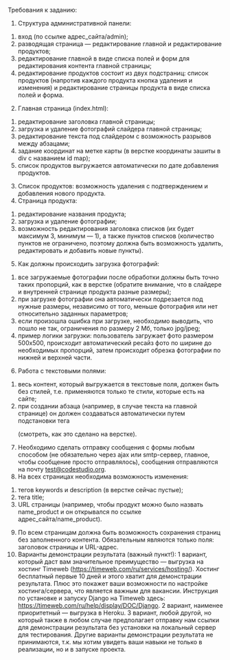 Требования к заданию:
1. Структура административной панели:
1) вход (по ссылке адрес_сайта/admin);
2) разводящая страница — редактирование главной и редактирование продуктов;
3) редактирование главной в виде списка полей и форм для редактирования контента главной страницы;
4) редактирование продуктов состоит из двух подстраниц: список продуктов (напротив каждого продукта кнопка удаления и изменения) и редактирование страницы продукта в виде списка полей и форма. 
2. Главная страница (index.html):
1) редактирование заголовка главной страницы;
2) загрузка и удаление фотографий слайдера главной страницы;
3) редактирование текста под слайдером с возможность разрывов между абзацами;
4) задание координат на метке карты (в верстке координаты зашиты в div с названием id map);
5) список продуктов выгружается автоматически по дате добавления продуктов.
3. Список продуктов: возможность удаления с подтверждением и добавления нового продукта.
4. Страница продукта:
1) редактирование названия продукта;
2) загрузка и удаление фотографии;
3) возможность редактирования заголовка списков (их будет максимум 3, минимум — 1), а также пунктов списков (количество пунктов не ограничено, поэтому должна быть возможность удалить, редактировать и добавить новые пункты).
5. Как должны происходить загрузка фотографий:
1) все загружаемые фотографии после обработки должны быть точно таких пропорций, как в верстке (обратите внимание, что в слайдере и внутренней странице продукта разные размеры);
2) при загрузке фотографии она автоматически подрезается под нужные размеры, независимо от того, меньше фотография или нет относительно заданных параметров;
3) если произошла ошибка при загрузке, необходимо выводить, что пошло не так, ограничения по размеру 2 Мб, только jpg/jpeg;
4) пример логики загрузки: пользователь загружает фото размером 500x500, происходит автоматический ресайз фото по ширине до необходимых пропорций, затем происходит обрезка фотографии по нижней и верхней части.
6. Работа с текстовыми полями:
1) весь контент, который выгружается в текстовые поля, должен быть без стилей, т.е. применяются только те стили, которые есть на сайте;
2) при создании абзаца (например, в случае текста на главной странице) он должен создаваться автоматически путем подстановки тега <p></p> (смотреть, как это сделано на верстке).
7. Необходимо сделать отправку сообщения с формы любым способом (не обязательно через ajax или smtp-сервер, главное, чтобы сообщение просто отправлялось), сообщения отправляются на почту test@codestudio.org.
8. На всех страницах необходима возможность изменения:
1) тегов keywords и description (в верстке сейчас пустые);
2) тега title;
3) URL страницы (например, чтобы продукт можно было назвать name_product и он открывался по ссылке адрес_сайта/name_product).
9. По всем страницам должна быть возможность сохранения страниц без заполненного контента. Обязательным являются только поля: заголовок страницы и URL-адрес.
10. Варианты демонстрации результата (важный пункт!):
1 вариант, который даст вам значительное преимущество — выгрузка на хостинг Timeweb (https://timeweb.com/ru/services/hosting/). Хостинг бесплатный первые 10 дней и этого хватит для демонстрации результата. Плюс это покажет ваши возможности по настройке хостинга/сервера, что является важным для вакансии. Инструкция по установке и запуску Django на Timeweb здесь: https://timeweb.com/ru/help/display/DOC/Django.
2 вариант, наименее приоритетный — выгрузка в Heroku.
3 вариант, любой другой, но который также в любом случае предполагает отправку нам ссылки для демонстрации результата без установки на локальный сервер для тестирования.
Другие варианты демонстрации результата не принимаются, т.к. мы хотим увидеть ваши навыки не только в реализации, но и в запуске проекта.
